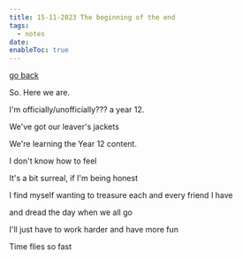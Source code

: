 ```yaml
---
title: 15-11-2023 The beginning of the end
tags:
  - notes
date: 
enableToc: true
---
```


[go back](Articles.md)

So. Here we are.

I'm officially/unofficially??? a year 12.

We've got our leaver's jackets

We're learning the Year 12 content.

I don't know how to feel

It's a bit surreal, if I'm being honest

I find myself wanting to treasure each and every friend I have

and dread the day when we all go




I'll just have to work harder and have more fun

Time flies so fast